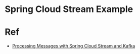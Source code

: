 # Spring Cloud Stream Example


# Ref

* [Processing Messages with Spring Cloud Stream and Kafka](https://blog.avenuecode.com/processing-messages-with-spring-cloud-stream-and-kafka)